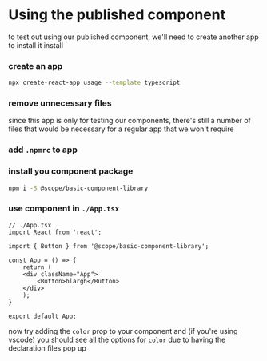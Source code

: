 # Using the published component
to test out using our published component,
we'll need to create another app to install it install

### create an app
```bash
npx create-react-app usage --template typescript
```

### remove unnecessary files
since this app is only for testing our components,
there's still a number of files that would be necessary
for a regular app that we won't require

### add `.npmrc` to app

### install you component package
```bash
npm i -S @scope/basic-component-library
```

### use component in `./App.tsx`
```tsx
// ./App.tsx
import React from 'react';

import { Button } from '@scope/basic-component-library';

const App = () => {
    return (
    <div className="App">
        <Button>blargh</Button>
    </div>
    );
}

export default App;
```
now try adding the `color` prop to your component
and (if you're using vscode) you should 
see all the options for `color` due to having the
declaration files pop up